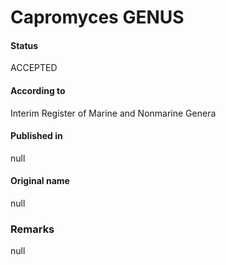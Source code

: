 Capromyces GENUS
=======

#### Status
ACCEPTED

#### According to
Interim Register of Marine and Nonmarine Genera

#### Published in
null

#### Original name
null

### Remarks
null